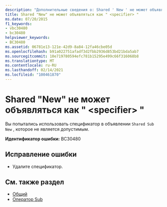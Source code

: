 ```yaml
---
description: "Дополнительные сведения о: Shared ' New ' не может объявляться как ' <specifier> '"
title: Shared "New" не может объявляться как " <specifier> "
ms.date: 07/20/2015
f1_keywords:
- vbc30480
- bc30480
helpviewer_keywords:
- BC30480
ms.assetid: 06781e13-121e-42d9-8a84-12fa46cbe05d
ms.openlocfilehash: b91a022751afadf3d2fbb2936d853bd21bda5ab7
ms.sourcegitcommit: 10e719780594efc781b15295e499c66f316068b8
ms.translationtype: MT
ms.contentlocale: ru-RU
ms.lasthandoff: 02/14/2021
ms.locfileid: "100461870"
---
```

# <a name="shared-sub-new-cannot-be-declared-specifier"></a>Shared "New" не может объявляться как " \<specifier> "

Вы попытались использовать спецификатор в объявлении `Shared Sub New` , которое не является допустимым.  
  
 **Идентификатор ошибки:** BC30480  
  
## <a name="to-correct-this-error"></a>Исправление ошибки  
  
- Удалите спецификатор.  
  
## <a name="see-also"></a>См. также раздел

- [Общий](../language-reference/modifiers/shared.md)
- [Оператор Sub](../language-reference/statements/sub-statement.md)
